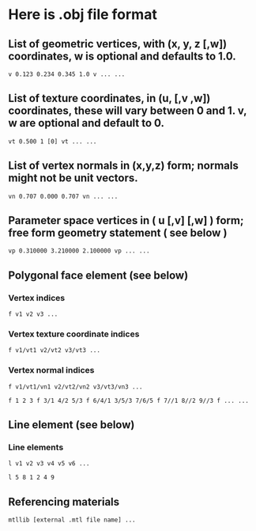 # Here is .obj file format

## List of geometric vertices, with (x, y, z [,w]) coordinates, w is optional and defaults to 1.0.
`v 0.123 0.234 0.345 1.0
v ...
...`

## List of texture coordinates, in (u, [,v ,w]) coordinates, these will vary between 0 and 1. v, w are optional and default to 0.
`vt 0.500 1 [0]
vt ...
...`

## List of vertex normals in (x,y,z) form; normals might not be unit vectors.
`vn 0.707 0.000 0.707
vn ...
...`

## Parameter space vertices in ( u [,v] [,w] ) form; free form geometry statement ( see below )
`vp 0.310000 3.210000 2.100000
vp ...
...`

## Polygonal face element (see below)

### Vertex indices
`f v1 v2 v3 ...`

### Vertex texture coordinate indices
`f v1/vt1 v2/vt2 v3/vt3 ...`

### Vertex normal indices
`f v1/vt1/vn1 v2/vt2/vn2 v3/vt3/vn3 ...`

`f 1 2 3
f 3/1 4/2 5/3
f 6/4/1 3/5/3 7/6/5
f 7//1 8//2 9//3
f ...
...`

## Line element (see below)
### Line elements
`l v1 v2 v3 v4 v5 v6 ...`

`l 5 8 1 2 4 9`

## Referencing materials
`mtllib [external .mtl file name]
...`